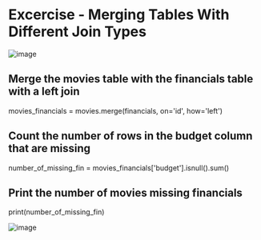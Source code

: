 # Excercise - Merging Tables With Different Join Types

![image](https://user-images.githubusercontent.com/29009536/157815467-26073b7d-a275-4c5c-850e-10d0c9c02226.png)

## Merge the movies table with the financials table with a left join

movies_financials = movies.merge(financials, on='id', how='left')

## Count the number of rows in the budget column that are missing

number_of_missing_fin = movies_financials['budget'].isnull().sum()

## Print the number of movies missing financials

print(number_of_missing_fin)

![image](https://user-images.githubusercontent.com/29009536/168136159-53379313-9da7-4bb6-8ca6-3abc907caef1.png)

